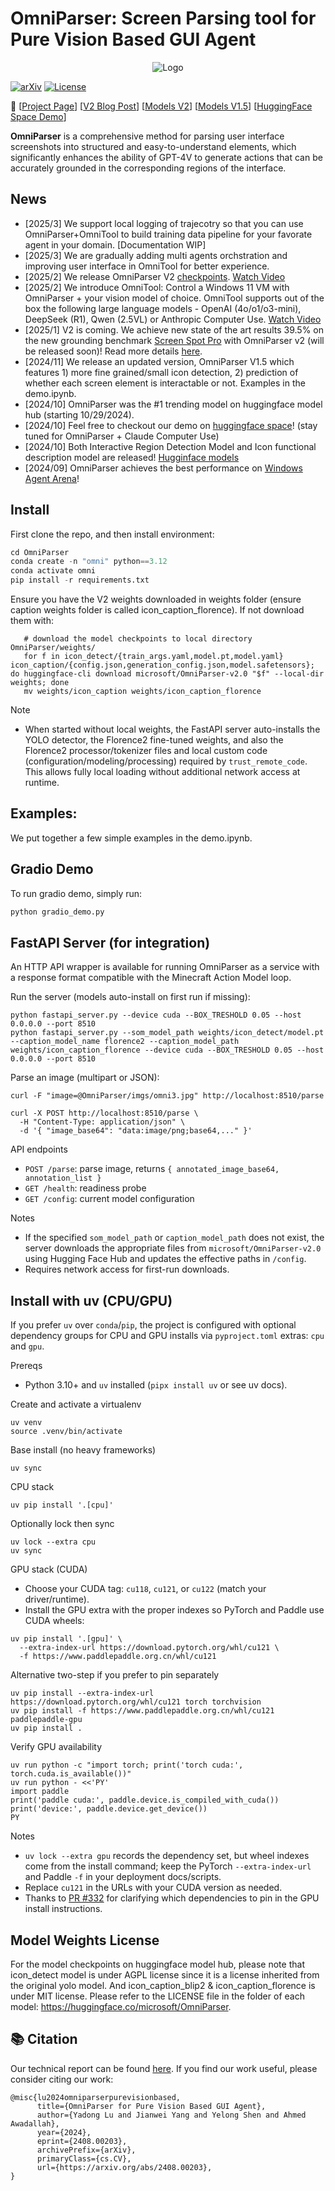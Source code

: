 # OmniParser: Screen Parsing tool for Pure Vision Based GUI Agent

<p align="center">
  <img src="imgs/logo.png" alt="Logo">
</p>
<!-- <a href="https://trendshift.io/repositories/12975" target="_blank"><img src="https://trendshift.io/api/badge/repositories/12975" alt="microsoft%2FOmniParser | Trendshift" style="width: 250px; height: 55px;" width="250" height="55"/></a> -->

[![arXiv](https://img.shields.io/badge/Paper-green)](https://arxiv.org/abs/2408.00203)
[![License](https://img.shields.io/badge/License-MIT-yellow.svg)](https://opensource.org/licenses/MIT)

📢 [[Project Page](https://microsoft.github.io/OmniParser/)] [[V2 Blog Post](https://www.microsoft.com/en-us/research/articles/omniparser-v2-turning-any-llm-into-a-computer-use-agent/)] [[Models V2](https://huggingface.co/microsoft/OmniParser-v2.0)] [[Models V1.5](https://huggingface.co/microsoft/OmniParser)] [[HuggingFace Space Demo](https://huggingface.co/spaces/microsoft/OmniParser-v2)]

**OmniParser** is a comprehensive method for parsing user interface screenshots into structured and easy-to-understand elements, which significantly enhances the ability of GPT-4V to generate actions that can be accurately grounded in the corresponding regions of the interface. 

## News
- [2025/3] We support local logging of trajecotry so that you can use OmniParser+OmniTool to build training data pipeline for your favorate agent in your domain. [Documentation WIP]
- [2025/3] We are gradually adding multi agents orchstration and improving user interface in OmniTool for better experience.
- [2025/2] We release OmniParser V2 [checkpoints](https://huggingface.co/microsoft/OmniParser-v2.0). [Watch Video](https://1drv.ms/v/c/650b027c18d5a573/EWXbVESKWo9Buu6OYCwg06wBeoM97C6EOTG6RjvWLEN1Qg?e=alnHGC)
- [2025/2] We introduce OmniTool: Control a Windows 11 VM with OmniParser + your vision model of choice. OmniTool supports out of the box the following large language models - OpenAI (4o/o1/o3-mini), DeepSeek (R1), Qwen (2.5VL) or Anthropic Computer Use. [Watch Video](https://1drv.ms/v/c/650b027c18d5a573/EehZ7RzY69ZHn-MeQHrnnR4BCj3by-cLLpUVlxMjF4O65Q?e=8LxMgX)
- [2025/1] V2 is coming. We achieve new state of the art results 39.5% on the new grounding benchmark [Screen Spot Pro](https://github.com/likaixin2000/ScreenSpot-Pro-GUI-Grounding/tree/main) with OmniParser v2 (will be released soon)! Read more details [here](https://github.com/microsoft/OmniParser/tree/master/docs/Evaluation.md).
- [2024/11] We release an updated version, OmniParser V1.5 which features 1) more fine grained/small icon detection, 2) prediction of whether each screen element is interactable or not. Examples in the demo.ipynb. 
- [2024/10] OmniParser was the #1 trending model on huggingface model hub (starting 10/29/2024). 
- [2024/10] Feel free to checkout our demo on [huggingface space](https://huggingface.co/spaces/microsoft/OmniParser)! (stay tuned for OmniParser + Claude Computer Use)
- [2024/10] Both Interactive Region Detection Model and Icon functional description model are released! [Hugginface models](https://huggingface.co/microsoft/OmniParser)
- [2024/09] OmniParser achieves the best performance on [Windows Agent Arena](https://microsoft.github.io/WindowsAgentArena/)! 

## Install 
First clone the repo, and then install environment:
```python
cd OmniParser
conda create -n "omni" python==3.12
conda activate omni
pip install -r requirements.txt
```

Ensure you have the V2 weights downloaded in weights folder (ensure caption weights folder is called icon_caption_florence). If not download them with:
```
   # download the model checkpoints to local directory OmniParser/weights/
   for f in icon_detect/{train_args.yaml,model.pt,model.yaml} icon_caption/{config.json,generation_config.json,model.safetensors}; do huggingface-cli download microsoft/OmniParser-v2.0 "$f" --local-dir weights; done
   mv weights/icon_caption weights/icon_caption_florence
```

Note
- When started without local weights, the FastAPI server auto-installs the YOLO detector, the Florence2 fine-tuned weights, and also the Florence2 processor/tokenizer files and local custom code (configuration/modeling/processing) required by `trust_remote_code`. This allows fully local loading without additional network access at runtime.

<!-- ## [deprecated]
Then download the model ckpts files in: https://huggingface.co/microsoft/OmniParser, and put them under weights/, default folder structure is: weights/icon_detect, weights/icon_caption_florence, weights/icon_caption_blip2. 

For v1: 
convert the safetensor to .pt file. 
```python
python weights/convert_safetensor_to_pt.py

For v1.5: 
download 'model_v1_5.pt' from https://huggingface.co/microsoft/OmniParser/tree/main/icon_detect_v1_5, make a new dir: weights/icon_detect_v1_5, and put it inside the folder. No weight conversion is needed. 
``` -->

## Examples:
We put together a few simple examples in the demo.ipynb. 

## Gradio Demo
To run gradio demo, simply run:
```python
python gradio_demo.py
```

## FastAPI Server (for integration)
An HTTP API wrapper is available for running OmniParser as a service with a response format compatible with the Minecraft Action Model loop.

Run the server (models auto-install on first run if missing):
```
python fastapi_server.py --device cuda --BOX_TRESHOLD 0.05 --host 0.0.0.0 --port 8510
python fastapi_server.py --som_model_path weights/icon_detect/model.pt --caption_model_name florence2 --caption_model_path weights/icon_caption_florence --device cuda --BOX_TRESHOLD 0.05 --host 0.0.0.0 --port 8510
```

Parse an image (multipart or JSON):
```
curl -F "image=@OmniParser/imgs/omni3.jpg" http://localhost:8510/parse
```

```
curl -X POST http://localhost:8510/parse \
  -H "Content-Type: application/json" \
  -d '{ "image_base64": "data:image/png;base64,..." }'
```

API endpoints
- `POST /parse`: parse image, returns `{ annotated_image_base64, annotation_list }`
- `GET /health`: readiness probe
- `GET /config`: current model configuration

Notes
- If the specified `som_model_path` or `caption_model_path` does not exist, the server downloads the appropriate files from `microsoft/OmniParser-v2.0` using Hugging Face Hub and updates the effective paths in `/config`.
- Requires network access for first-run downloads.

## Install with uv (CPU/GPU)
If you prefer `uv` over `conda`/`pip`, the project is configured with optional dependency groups for CPU and GPU installs via `pyproject.toml` extras: `cpu` and `gpu`.

Prereqs
- Python 3.10+ and `uv` installed (`pipx install uv` or see uv docs).

Create and activate a virtualenv
```
uv venv
source .venv/bin/activate
```

Base install (no heavy frameworks)
```
uv sync
```

CPU stack
```
uv pip install '.[cpu]'
```
Optionally lock then sync
```
uv lock --extra cpu
uv sync
```

GPU stack (CUDA)
- Choose your CUDA tag: `cu118`, `cu121`, or `cu122` (match your driver/runtime).
- Install the GPU extra with the proper indexes so PyTorch and Paddle use CUDA wheels:
```
uv pip install '.[gpu]' \
  --extra-index-url https://download.pytorch.org/whl/cu121 \
  -f https://www.paddlepaddle.org.cn/whl/cu121
```
Alternative two-step if you prefer to pin separately
```
uv pip install --extra-index-url https://download.pytorch.org/whl/cu121 torch torchvision
uv pip install -f https://www.paddlepaddle.org.cn/whl/cu121 paddlepaddle-gpu
uv pip install .
```

Verify GPU availability
```
uv run python -c "import torch; print('torch cuda:', torch.cuda.is_available())"
uv run python - <<'PY'
import paddle
print('paddle cuda:', paddle.device.is_compiled_with_cuda())
print('device:', paddle.device.get_device())
PY
```

Notes
- `uv lock --extra gpu` records the dependency set, but wheel indexes come from the install command; keep the PyTorch `--extra-index-url` and Paddle `-f` in your deployment docs/scripts.
- Replace `cu121` in the URLs with your CUDA version as needed.
- Thanks to [PR #332](https://github.com/microsoft/OmniParser/pull/332) for clarifying which dependencies to pin in the GPU install instructions.

## Model Weights License
For the model checkpoints on huggingface model hub, please note that icon_detect model is under AGPL license since it is a license inherited from the original yolo model. And icon_caption_blip2 & icon_caption_florence is under MIT license. Please refer to the LICENSE file in the folder of each model: https://huggingface.co/microsoft/OmniParser.

## 📚 Citation
Our technical report can be found [here](https://arxiv.org/abs/2408.00203).
If you find our work useful, please consider citing our work:
```
@misc{lu2024omniparserpurevisionbased,
      title={OmniParser for Pure Vision Based GUI Agent}, 
      author={Yadong Lu and Jianwei Yang and Yelong Shen and Ahmed Awadallah},
      year={2024},
      eprint={2408.00203},
      archivePrefix={arXiv},
      primaryClass={cs.CV},
      url={https://arxiv.org/abs/2408.00203}, 
}
```
